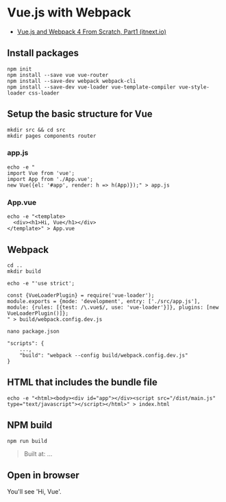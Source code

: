 # Vue.js with Webpack

* [Vue.js and Webpack 4 From Scratch, Part1 (itnext.io)](https://itnext.io/vuejs-and-webpack-4-from-scratch-part-1-94c9c28a534a)

## Install packages

```shell
npm init
npm install --save vue vue-router
npm install --save-dev webpack webpack-cli 
npm install --save-dev vue-loader vue-template-compiler vue-style-loader css-loader
```


## Setup the basic structure for Vue

```shell
mkdir src && cd src
mkdir pages components router
```

### app.js

```shell
echo -e "
import Vue from 'vue';
import App from './App.vue';
new Vue({el: '#app', render: h => h(App)});" > app.js
```

### App.vue

```shell
echo -e "<template>
  <div><h1>Hi, Vue</h1></div>
</template>" > App.vue
```

## Webpack

```shell
cd ..
mkdir build
```

```shell
echo -e "'use strict';

const {VueLoaderPlugin} = require('vue-loader');
module.exports = {mode: 'development', entry: ['./src/app.js'], module: {rules: [{test: /\.vue$/, use: 'vue-loader'}]}, plugins: [new VueLoaderPlugin()]};
" > build/webpack.config.dev.js
```

```shell
nano package.json
```

```
"scripts": {
	...,
	"build": "webpack --config build/webpack.config.dev.js"
}
```

## HTML that includes the bundle file

```shell
echo -e "<html><body><div id="app"></div><script src="/dist/main.js" type="text/javascript"></script></html>" > index.html
```

## NPM build

```shell
npm run build
```
> Built at: ...

## Open in browser

You'll see 'Hi, Vue'.
